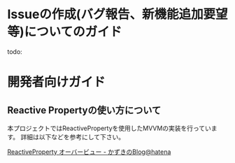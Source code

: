 # Issueの作成(バグ報告、新機能追加要望等)についてのガイド

todo:

# 開発者向けガイド
## Reactive Propertyの使い方について
本プロジェクトではReactivePropertyを使用したMVVMの実装を行っています。
詳細は以下などを参考にして下さい。

[ReactiveProperty オーバービュー - かずきのBlog@hatena](http://blog.okazuki.jp/entry/2014/05/07/014133)